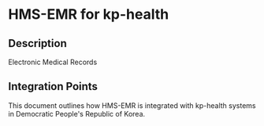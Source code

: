 # HMS-EMR for kp-health

## Description

Electronic Medical Records

## Integration Points

This document outlines how HMS-EMR is integrated with kp-health systems in Democratic People's Republic of Korea.
